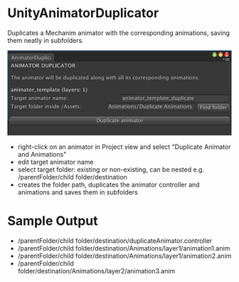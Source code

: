 # UnityAnimatorDuplicator

Duplicates a Mechanim animator with the corresponding animations, saving them neatly in subfolders.

![screenshot](https://github.com/tadej/UnityAnimatorDuplicator/raw/master/screens/animatorDuplicator.png "screenshot")

* right-click on an animator in Project view and select "Duplicate Animator and Animations"
* edit target animator name
* select target folder: existing or non-existing, can be nested e.g. /parentFolder/child folder/destination
* creates the folder path, duplicates the animator controller and animations and saves them in subfolders

# Sample Output
* /parentFolder/child folder/destination/duplicateAnimator.controller
* /parentFolder/child folder/destination/Animations/layer1/animation1.anim
* /parentFolder/child folder/destination/Animations/layer1/animation2.anim
* /parentFolder/child folder/destination/Animations/layer2/animation3.anim
